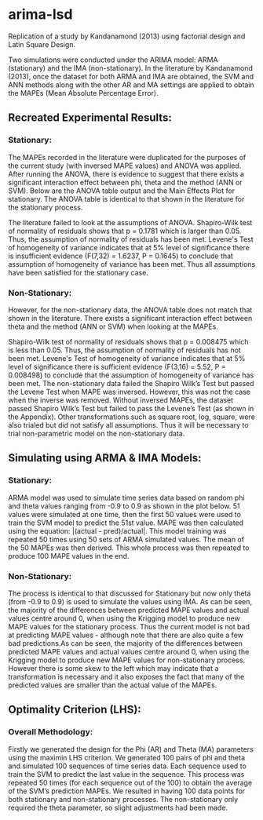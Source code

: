 # arima-lsd
Replication of a study by Kandanamond (2013) using factorial design and Latin Square Design. 

Two simulations were conducted under the ARIMA model: ARMA (stationary) and the IMA (non-stationary). In the literature by Kandanamond (2013), once the dataset for both ARMA and IMA are obtained, the SVM and ANN methods along with the other AR and MA settings are applied to obtain the MAPEs (Mean Absolute Percentage Error).

## Recreated Experimental Results:
### Stationary:
The MAPEs recorded in the literature were duplicated for the purposes of the current study (with inversed MAPE values) and ANOVA was applied. After running the ANOVA, there is evidence to suggest that there exists a significant interaction effect between phi, theta and the method (ANN or SVM). Below are the ANOVA table output and the Main Effects Plot for stationary. The ANOVA table is identical to that shown in the literature for the stationary process.

The literature failed to look at the assumptions of ANOVA. Shapiro-Wilk test of normality of residuals shows that p = 0.1781 which is larger than 0.05. Thus, the assumption of normality of residuals has been met. Levene's Test of homogeneity of variance indicates that at 5% level of significance there is insufficient evidence (F(7,32) = 1.6237, P = 0.1645) to conclude that assumption of homogeneity of variance has been met. Thus all assumptions have been satisfied for the stationary case.

### Non-Stationary:
However, for the non-stationary data, the ANOVA table does not match that shown in the literature. There exists a significant interaction effect between theta and the method (ANN or SVM) when looking at the MAPEs.

Shapiro-Wilk test of normality of residuals shows that p = 0.008475 which is less than 0.05. Thus, the assumption of normality of residuals has not been met. Levene's Test of homogeneity of variance indicates that at 5% level of significance there is sufficient evidence (F(3,16) = 5.52, P = 0.008498) to conclude that the assumption of homogeneity of variance has been met.
The non-stationary data failed the Shapiro Wilk’s Test but passed the Levene Test when MAPE was inversed. However, this was not the case when the inverse was removed. Without inversed MAPEs, the dataset passed Shapiro Wilk’s Test but failed to pass the Levene’s Test (as shown in the Appendix). Other transformations such as square root, log, square, were also trialed but did not satisfy all assumptions. Thus it will be necessary to trial non-parametric model on the non-stationary data.

## Simulating using ARMA & IMA Models:
### Stationary:
ARMA model was used to simulate time series data based on random phi and theta values ranging from -0.9 to 0.9 as shown in the plot below. 51 values were simulated at one time, then the first 50 values were used to train the SVM model to predict the 51st value. MAPE was then calculated using the equation: |(actual - pred)/actual|. This model training was repeated 50 times using 50 sets of ARMA simulated values. The mean of the 50 MAPEs was then derived. This whole process was then repeated to produce 100 MAPE values in the end.

### Non-Stationary:
The process is identical to that discussed for Stationary but now only theta (from -0.9 to 0.9) is used to simulate the values using IMA. As can be seen, the majority of the differences between predicted MAPE values and actual values centre around 0, when using the Krigging model to produce new MAPE values for the stationary process. Thus the current model is not bad at predicting MAPE values - although note that there are also quite a few bad predictions.As can be seen, the majority of the differences between predicted MAPE values and actual values centre around 0, when using the Krigging model to produce new MAPE values for non-stationary process. However there is some skew to the left which may indicate that a transformation is necessary and it also exposes the fact that many of the predicted values are smaller than the actual value of the MAPEs.

## Optimality Criterion (LHS):
### Overall Methodology:
Firstly we generated the design for the Phi (AR) and Theta (MA) parameters using the maximin LHS criterion. We generated 100 pairs of phi and theta and simulated 100 sequences of time series data. Each sequence used to train the SVM to predict the last value in the sequence. This process was repeated 50 times (for each sequence out of the 100) to obtain the average of the SVM’s prediction MAPEs. We resulted in having 100 data points for both stationary and non-stationary processes. The non-stationary only required the theta parameter, so slight adjustments had been made.





